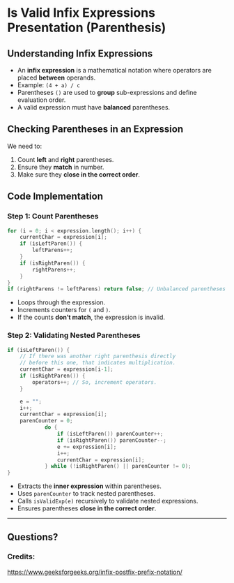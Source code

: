 # Is Valid Infix Expressions Presentation (Parenthesis)
## Understanding Infix Expressions
- An **infix expression** is a mathematical notation where operators are placed **between** operands.
- Example: `(4 + a) / c`
- Parentheses `()` are used to **group** sub-expressions and define evaluation order.
- A valid expression must have **balanced** parentheses.

## Checking Parentheses in an Expression
We need to:
1. Count **left** and **right** parentheses.
2. Ensure they **match** in number.
3. Make sure they **close in the correct order**.

## Code Implementation
### Step 1: Count Parentheses

```cpp
for (i = 0; i < expression.length(); i++) {
    currentChar = expression[i];
    if (isLeftParen()) {
        leftParens++;
    }
    if (isRightParen()) {
        rightParens++;
    }
}
if (rightParens != leftParens) return false; // Unbalanced parentheses
```

- Loops through the expression.
- Increments counters for `(` and `)`.
- If the counts **don’t match**, the expression is invalid.

### Step 2: Validating Nested Parentheses

```cpp
if (isLeftParen()) {
    // If there was another right parenthesis directly
    // before this one, that indicates multiplication.
    currentChar = expression[i-1];
    if (isRightParen()) {
        operators++; // So, increment operators.
    }

    e = "";
    i++;
    currentChar = expression[i];
    parenCounter = 0;
            do {
                if (isLeftParen()) parenCounter++;
                if (isRightParen()) parenCounter--;
                e += expression[i];
                i++;
                currentChar = expression[i];
            } while (!isRightParen() || parenCounter != 0);
}
```

- Extracts the **inner expression** within parentheses.
- Uses `parenCounter` to track nested parentheses.
- Calls `isValidExp(e)` recursively to validate nested expressions.
- Ensures parentheses **close in the correct order**.

---



## Questions?



### Credits:
https://www.geeksforgeeks.org/infix-postfix-prefix-notation/